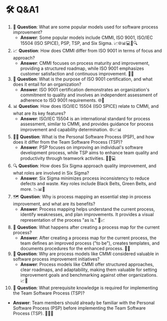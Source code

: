# 🛠 Q\&A1

1. 🚀 **Question**: What are some popular models used for software process improvement?
   * **Answer**: Some popular models include CMMI, ISO 9001, ISO/IEC 15504 (ISO SPICE), PSP, TSP, and Six Sigma. 📈🌐📊💻🤝🔍
2. 📈 **Question**: How does CMMI differ from ISO 9001 in terms of focus and approach?
   * **Answer**: CMMI focuses on process maturity and improvement, providing a structured roadmap, while ISO 9001 emphasizes customer satisfaction and continuous improvement. 🌟🌐
3. 🏅 **Question**: What is the purpose of ISO 9001 certification, and what does it entail for an organization?
   * **Answer**: ISO 9001 certification demonstrates an organization's commitment to quality and involves an independent assessment of adherence to ISO 9001 requirements. 🌐🏅
4. 📊 **Question**: How does ISO/IEC 15504 (ISO SPICE) relate to CMMI, and what are its key features?
   * **Answer**: ISO/IEC 15504 is an international standard for process assessment, similar to CMMI, and provides guidance for process improvement and capability determination. 🌐📈📊
5. 👨‍💻 **Question**: What is the Personal Software Process (PSP), and how does it differ from the Team Software Process (TSP)?
   * **Answer**: PSP focuses on improving an individual's software development process, while TSP aims to enhance team quality and productivity through teamwork activities. 💼🤝💻
6. 🔍 **Question**: How does Six Sigma approach quality improvement, and what roles are involved in Six Sigma?
   * **Answer**: Six Sigma minimizes process inconsistency to reduce defects and waste. Key roles include Black Belts, Green Belts, and more. 📉📊👥
7. 🗺️ **Question**: Why is process mapping an essential step in process improvement, and what are its benefits?
   * **Answer**: Process mapping helps understand the current process, identify weaknesses, and plan improvements. It provides a visual representation of the process "as is." 🔄📈
8. 🔄 **Question**: What happens after creating a process map for the current process?
   * **Answer**: After creating a process map for the current process, the team defines an improved process ("to be"), creates templates, and documents procedures for the enhanced process. 📝🚀
9. 🌟 **Question**: Why are process models like CMMI considered valuable in software process improvement initiatives?
   * **Answer**: Process models like CMMI offer structured approaches, clear roadmaps, and adaptability, making them valuable for setting improvement goals and benchmarking against other organizations. 📈🌟
10. 💼 **Question**: What prerequisite knowledge is required for implementing the Team Software Process (TSP)?

* **Answer**: Team members should already be familiar with the Personal Software Process (PSP) before implementing the Team Software Process (TSP). 👨‍💻🤝
